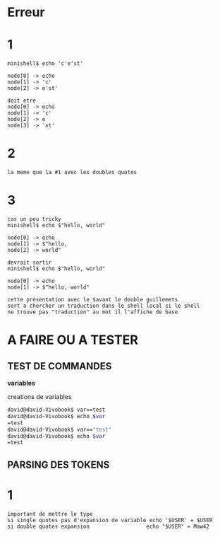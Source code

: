 # Erreur

# 1	
	minishell$ echo 'c'e'st'

	node[0] -> echo
	node[1] -> 'c'
	node[2] -> e'st'

	doit etre
	node[0] -> echo
	node[1] -> 'c'
	node[2] -> e
	node[3] -> 'st'
# 2
	la meme que la #1 avec les doubles quotes
# 3
	cas un peu tricky
	minishell$ echo $"hello, world"

	node[0] -> echo
	node[1] -> $"hello,
	node[2] -> world"

	devrait sortir
	minishell$ echo $"hello, world"

	node[0] -> echo
	node[1] -> $"hello, world"

	cette présentation avec le $avant le double guillemets 
	sert a chercher un traduction dans le shell local si le shell
	ne trouve pas "traduction" au mot il l'affiche de base 


# A FAIRE OU A TESTER

## TEST DE COMMANDES

**variables**

creations de variables
``` bash
david@david-Vivobook$ var==test
david@david-Vivobook$ echo $var
=test
david@david-Vivobook$ var=="test"
david@david-Vivobook$ echo $var
=test
```

## PARSING DES TOKENS

# 1
	important de mettre le type
	si single quotes pas d'expansion de variable echo '$USER' = $USER
	si double quotes expansion					echo "$USER" = Maw42 
